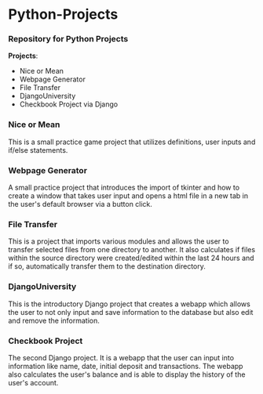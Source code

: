 # Python-Projects
### Repository for Python Projects ###

**Projects**: 
- Nice or Mean
- Webpage Generator
- File Transfer
- DjangoUniversity
- Checkbook Project via Django

### Nice or Mean ###
This is a small practice game project that utilizes definitions, user inputs and if/else statements.

### Webpage Generator ###
A small practice project that introduces the import of tkinter and how to create a window that takes user input and opens a html file in a new tab in the user's default browser via a button click.

### File Transfer ###
This is a project that imports various modules and allows the user to transfer selected files from one directory to another. It also calculates if files within the source directory were created/edited within the last 24 hours and if so, automatically transfer them to the destination directory. 

### DjangoUniversity ###
This is the introductory Django project that creates a webapp which allows the user to not only input and save information to the database but also edit and remove the information.

### Checkbook Project ###
The second Django project. It is a webapp that the user can input into information like name, date, initial deposit and transactions. The webapp also calculates the user's balance and is able to display the history of the user's account.
